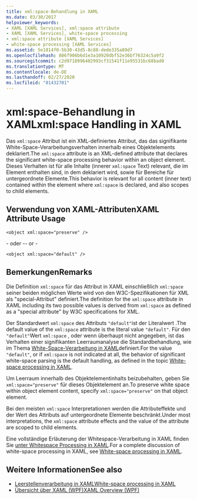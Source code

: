 ```yaml
---
title: xml:space-Behandlung in XAML
ms.date: 03/30/2017
helpviewer_keywords:
- XAML [XAML Services], xml:space attribute
- XAML [XAML Services], white-space processing
- xml:space attribute [XAML Services]
- white-space processing [XAML Services]
ms.assetid: 5e1814f0-5b30-43d5-8c88-dede335a89d7
ms.openlocfilehash: 886f906b6d1e3a10920dbf52e36bf76324c5a9f2
ms.sourcegitcommit: c2d9718996402993cf31541f11e95531bc68bad0
ms.translationtype: MT
ms.contentlocale: de-DE
ms.lasthandoff: 02/27/2020
ms.locfileid: "81432701"
---
```

# <a name="xmlspace-handling-in-xaml"></a><span data-ttu-id="6edcb-102">xml:space-Behandlung in XAML</span><span class="sxs-lookup"><span data-stu-id="6edcb-102">xml:space Handling in XAML</span></span>

<span data-ttu-id="6edcb-103">Das `xml:space` Attribut ist ein XML-definiertes Attribut, das das signifikante White-Space-Verarbeitungsverhalten innerhalb eines Objektelements deklariert.</span><span class="sxs-lookup"><span data-stu-id="6edcb-103">The `xml:space` attribute is an XML-defined attribute that declares the significant white-space processing behavior within an object element.</span></span> <span data-ttu-id="6edcb-104">Dieses Verhalten ist für alle Inhalte (innerer `xml:space` Text) relevant, die im Element enthalten sind, in dem deklariert wird, sowie für Bereiche für untergeordnete Elemente.</span><span class="sxs-lookup"><span data-stu-id="6edcb-104">This behavior is relevant for all content (inner text) contained within the element where `xml:space` is declared, and also scopes to child elements.</span></span>

## <a name="xaml-attribute-usage"></a><span data-ttu-id="6edcb-105">Verwendung von XAML-Attributen</span><span class="sxs-lookup"><span data-stu-id="6edcb-105">XAML Attribute Usage</span></span>

```xaml
<object xml:space="preserve" />
```

 <span data-ttu-id="6edcb-106">\- oder -</span><span class="sxs-lookup"><span data-stu-id="6edcb-106">\- or -</span></span>

```xaml
<object xml:space="default" />
```

## <a name="remarks"></a><span data-ttu-id="6edcb-107">Bemerkungen</span><span class="sxs-lookup"><span data-stu-id="6edcb-107">Remarks</span></span>

<span data-ttu-id="6edcb-108">Die Definition `xml:space` für das Attribut in XAML einschließlich `xml:space` seiner beiden möglichen Werte wird von den W3C-Spezifikationen für XML als "special-Attribut" definiert.</span><span class="sxs-lookup"><span data-stu-id="6edcb-108">The definition for the `xml:space` attribute in XAML including its two possible values is derived from `xml:space` as defined as a "special attribute" by W3C specifications for XML.</span></span>

<span data-ttu-id="6edcb-109">Der Standardwert `xml:space` des Attributs `"default"`ist der Literalwert .</span><span class="sxs-lookup"><span data-stu-id="6edcb-109">The default value of the `xml:space` attribute is the literal value `"default"`.</span></span> <span data-ttu-id="6edcb-110">Für den `"default"`Wert `xml:space` , oder wenn überhaupt nicht angegeben, ist das Verhalten einer signifikanten Leerraumanalyse die Standardbehandlung, wie im Thema [White-Space-Verarbeitung in XAML](white-space-processing.md)definiert.</span><span class="sxs-lookup"><span data-stu-id="6edcb-110">For the value `"default"`, or if `xml:space` is not indicated at all, the behavior of significant white-space parsing is the default handling, as defined in the topic [White-space processing in XAML](white-space-processing.md).</span></span>

<span data-ttu-id="6edcb-111">Um Leerraum innerhalb des Objektelementinhalts beizubehalten, geben Sie `xml:space="preserve"` für dieses Objektelement an.</span><span class="sxs-lookup"><span data-stu-id="6edcb-111">To preserve white space within object element content, specify `xml:space="preserve"` on that object element.</span></span>

<span data-ttu-id="6edcb-112">Bei den meisten `xml:space` Interpretationen werden die Attributeffekte und der Wert des Attributs auf untergeordnete Elemente beschränkt.</span><span class="sxs-lookup"><span data-stu-id="6edcb-112">Under most interpretations, the `xml:space` attribute effects and the value of the attribute are scoped to child elements.</span></span>

<span data-ttu-id="6edcb-113">Eine vollständige Erläuterung der Whitespace-Verarbeitung in XAML finden Sie [unter Whitespace Processing in XAML](white-space-processing.md).</span><span class="sxs-lookup"><span data-stu-id="6edcb-113">For a complete discussion of white-space processing in XAML, see [White-space processing in XAML](white-space-processing.md).</span></span>

## <a name="see-also"></a><span data-ttu-id="6edcb-114">Weitere Informationen</span><span class="sxs-lookup"><span data-stu-id="6edcb-114">See also</span></span>

- [<span data-ttu-id="6edcb-115">Leerstellenverarbeitung in XAML</span><span class="sxs-lookup"><span data-stu-id="6edcb-115">White-space processing in XAML</span></span>](white-space-processing.md)
- [<span data-ttu-id="6edcb-116">Übersicht über XAML (WPF)</span><span class="sxs-lookup"><span data-stu-id="6edcb-116">XAML Overview (WPF)</span></span>](../fundamentals/xaml.md)
